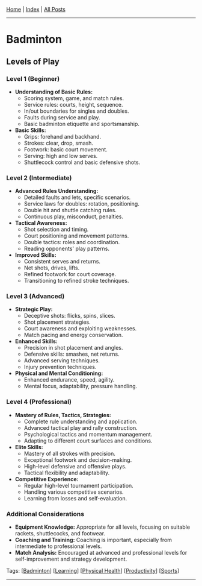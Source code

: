 [Home] \| [Index] \| [All Posts]

---

# Badminton

## Levels of Play

### Level 1 (Beginner)

- **Understanding of Basic Rules:**
    - Scoring system, game, and match rules.
    - Service rules: courts, height, sequence.
    - In/out boundaries for singles and doubles.
    - Faults during service and play.
    - Basic badminton etiquette and sportsmanship.
- **Basic Skills:**
    - Grips: forehand and backhand.
    - Strokes: clear, drop, smash.
    - Footwork: basic court movement.
    - Serving: high and low serves.
    - Shuttlecock control and basic defensive shots.

### Level 2 (Intermediate)

- **Advanced Rules Understanding:**
    - Detailed faults and lets, specific scenarios.
    - Service laws for doubles: rotation, positioning.
    - Double hit and shuttle catching rules.
    - Continuous play, misconduct, penalties.
- **Tactical Awareness:**
    - Shot selection and timing.
    - Court positioning and movement patterns.
    - Double tactics: roles and coordination.
    - Reading opponents' play patterns.
- **Improved Skills:**
    - Consistent serves and returns.
    - Net shots, drives, lifts.
    - Refined footwork for court coverage.
    - Transitioning to refined stroke techniques.

### Level 3 (Advanced)

- **Strategic Play:**
    - Deceptive shots: flicks, spins, slices.
    - Shot placement strategies.
    - Court awareness and exploiting weaknesses.
    - Match pacing and energy conservation.
- **Enhanced Skills:**
    - Precision in shot placement and angles.
    - Defensive skills: smashes, net returns.
    - Advanced serving techniques.
    - Injury prevention techniques.
- **Physical and Mental Conditioning:**
    - Enhanced endurance, speed, agility.
    - Mental focus, adaptability, pressure handling.

### Level 4 (Professional)

- **Mastery of Rules, Tactics, Strategies:**
    - Complete rule understanding and application.
    - Advanced tactical play and rally construction.
    - Psychological tactics and momentum management.
    - Adapting to different court surfaces and conditions.
- **Elite Skills:**
    - Mastery of all strokes with precision.
    - Exceptional footwork and decision-making.
    - High-level defensive and offensive plays.
    - Tactical flexibility and adaptability.
- **Competitive Experience:**
    - Regular high-level tournament participation.
    - Handling various competitive scenarios.
    - Learning from losses and self-evaluation.

### Additional Considerations

- **Equipment Knowledge:** Appropriate for all levels, focusing on suitable rackets, shuttlecocks, and footwear.
- **Coaching and Training:** Coaching is important, especially from intermediate to professional levels.
- **Match Analysis:** Encouraged at advanced and professional levels for self-improvement and strategy development.

Tags: [[Badminton]] [[Learning]] [[Physical Health]] [[Productivity]] [[Sports]]

---

[Home]: ../../../../README.md
[Index]: ../../../index.md
[All Posts]: ../../posts.md
[Badminton]: ../../../index.md#badminton
[Learning]: ../../../index.md#learning
[Physical Health]: ../../../index.md#physical-health
[Productivity]: ../../../index.md#productivity
[Sports]: ../../../index.md#sports
